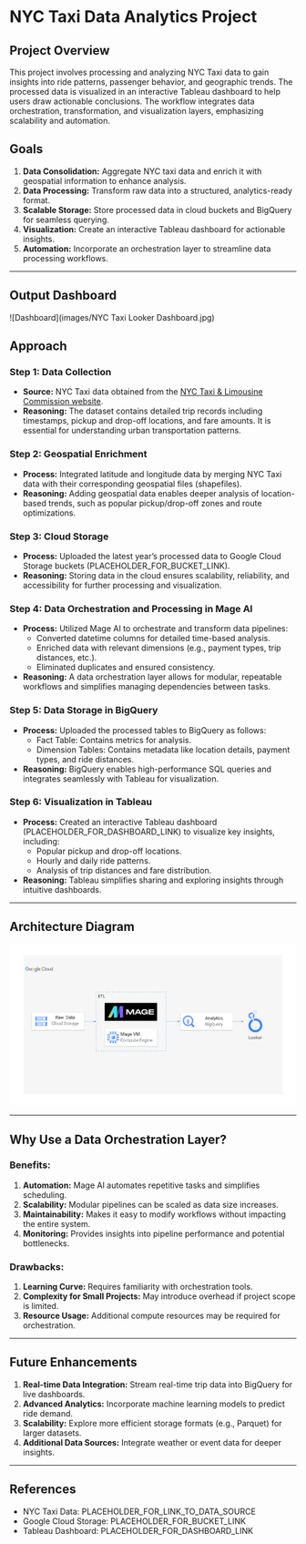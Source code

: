 # NYC Taxi Data Analytics Project

## Project Overview
This project involves processing and analyzing NYC Taxi data to gain insights into ride patterns, passenger behavior, and geographic trends. The processed data is visualized in an interactive Tableau dashboard to help users draw actionable conclusions. The workflow integrates data orchestration, transformation, and visualization layers, emphasizing scalability and automation.

## Goals
1. **Data Consolidation:** Aggregate NYC taxi data and enrich it with geospatial information to enhance analysis.
2. **Data Processing:** Transform raw data into a structured, analytics-ready format.
3. **Scalable Storage:** Store processed data in cloud buckets and BigQuery for seamless querying.
4. **Visualization:** Create an interactive Tableau dashboard for actionable insights.
5. **Automation:** Incorporate an orchestration layer to streamline data processing workflows.

---
## Output Dashboard
![Dashboard](images/NYC Taxi Looker Dashboard.jpg)
## Approach

### Step 1: Data Collection
- **Source:** NYC Taxi data obtained from the [NYC Taxi & Limousine Commission website](PLACEHOLDER_FOR_LINK_TO_DATA_SOURCE).
- **Reasoning:** The dataset contains detailed trip records including timestamps, pickup and drop-off locations, and fare amounts. It is essential for understanding urban transportation patterns.

### Step 2: Geospatial Enrichment
- **Process:** Integrated latitude and longitude data by merging NYC Taxi data with their corresponding geospatial files (shapefiles).
- **Reasoning:** Adding geospatial data enables deeper analysis of location-based trends, such as popular pickup/drop-off zones and route optimizations.

### Step 3: Cloud Storage
- **Process:** Uploaded the latest year’s processed data to Google Cloud Storage buckets (PLACEHOLDER_FOR_BUCKET_LINK).
- **Reasoning:** Storing data in the cloud ensures scalability, reliability, and accessibility for further processing and visualization.

### Step 4: Data Orchestration and Processing in Mage AI
- **Process:** Utilized Mage AI to orchestrate and transform data pipelines:
  - Converted datetime columns for detailed time-based analysis.
  - Enriched data with relevant dimensions (e.g., payment types, trip distances, etc.).
  - Eliminated duplicates and ensured consistency.
- **Reasoning:** A data orchestration layer allows for modular, repeatable workflows and simplifies managing dependencies between tasks.

### Step 5: Data Storage in BigQuery
- **Process:** Uploaded the processed tables to BigQuery as follows:
  - Fact Table: Contains metrics for analysis.
  - Dimension Tables: Contains metadata like location details, payment types, and ride distances.
- **Reasoning:** BigQuery enables high-performance SQL queries and integrates seamlessly with Tableau for visualization.

### Step 6: Visualization in Tableau
- **Process:** Created an interactive Tableau dashboard (PLACEHOLDER_FOR_DASHBOARD_LINK) to visualize key insights, including:
  - Popular pickup and drop-off locations.
  - Hourly and daily ride patterns.
  - Analysis of trip distances and fare distribution.
- **Reasoning:** Tableau simplifies sharing and exploring insights through intuitive dashboards.

---

## Architecture Diagram
![Architecture](images/architecture.jpg)

---

## Why Use a Data Orchestration Layer?
### Benefits:
1. **Automation:** Mage AI automates repetitive tasks and simplifies scheduling.
2. **Scalability:** Modular pipelines can be scaled as data size increases.
3. **Maintainability:** Makes it easy to modify workflows without impacting the entire system.
4. **Monitoring:** Provides insights into pipeline performance and potential bottlenecks.

### Drawbacks:
1. **Learning Curve:** Requires familiarity with orchestration tools.
2. **Complexity for Small Projects:** May introduce overhead if project scope is limited.
3. **Resource Usage:** Additional compute resources may be required for orchestration.

---

## Future Enhancements
1. **Real-time Data Integration:** Stream real-time trip data into BigQuery for live dashboards.
2. **Advanced Analytics:** Incorporate machine learning models to predict ride demand.
3. **Scalability:** Explore more efficient storage formats (e.g., Parquet) for larger datasets.
4. **Additional Data Sources:** Integrate weather or event data for deeper insights.

---

## References
- NYC Taxi Data: PLACEHOLDER_FOR_LINK_TO_DATA_SOURCE
- Google Cloud Storage: PLACEHOLDER_FOR_BUCKET_LINK
- Tableau Dashboard: PLACEHOLDER_FOR_DASHBOARD_LINK
